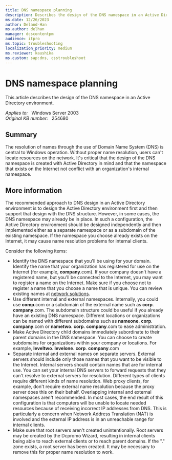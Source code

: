 ```yaml
---
title: DNS namespace planning
description: Describes the design of the DNS namespace in an Active Directory environment.
ms.date: 12/26/2023
author: Deland-Han
ms.author: delhan
manager: dcscontentpm
audience: itpro
ms.topic: troubleshooting
localization_priority: medium
ms.reviewer: kaushika
ms.custom: sap:dns, csstroubleshoot
---
```

# DNS namespace planning

This article describes the design of the DNS namespace in an Active Directory environment.

_Applies to:_ &nbsp; Windows Server 2003  
_Original KB number:_ &nbsp; 254680

## Summary

The resolution of names through the use of Domain Name System (DNS) is central to Windows operation. Without proper name resolution, users can't locate resources on the network. It's critical that the design of the DNS namespace is created with Active Directory in mind and that the namespace that exists on the Internet not conflict with an organization's internal namespace.

## More information

The recommended approach to DNS design in an Active Directory environment is to design the Active Directory environment first and then support that design with the DNS structure. However, in some cases, the DNS namespace may already be in place. In such a configuration, the Active Directory environment should be designed independently and then implemented either as a separate namespace or as a subdomain of the existing namespace. If the namespace you choose already exists on the Internet, it may cause name resolution problems for internal clients.

Consider the following items:

- Identify the DNS namespace that you'll be using for your domain. Identify the name that your organization has registered for use on the Internet (for example, **company**.com). If your company doesn't have a registered name, but you'll be connected to the Internet, you may want to register a name on the Internet. Make sure if you choose not to register a name that you choose a name that is unique. You can review existing names at [network solutions](http://www.networksolutions.com).
- Use different internal and external namespaces. Internally, you could use **comp**.com or a subdomain of the external name such as
 **corp**. **company**.com. The subdomain structure could be useful if you already have an existing DNS namespace. Different locations or organizations can be named with different subdomains such as
 **nameone**. **corp**. **company**.com or
 **nametwo**. **corp**. **company**.com to ease administration.
- Make Active Directory child domains immediately subordinate to their parent domains in the DNS namespace. You can choose to create subdomains for organizations within your company or locations. For example,
 **leveltwo**. **levelone**. **corp**. **company**.com
- Separate internal and external names on separate servers. External servers should include only those names that you want to be visible to the Internet. Internal servers should contain names that are for internal use. You can set your internal DNS servers to forward requests that they can't resolve to external servers for resolution. Different types of clients require different kinds of name resolution. Web proxy clients, for example, don't require external name resolution because the proxy server does this on their behalf. Overlapping internal and external namespaces aren't recommended. In most cases, the end result of this configuration is that computers will be unable to locate needed resources because of receiving incorrect IP addresses from DNS. This is particularly a concern when Network Address Translation (NAT) is involved and the external IP address is in an unreachable range for internal clients.
- Make sure that root servers aren't created unintentionally. Root servers may be created by the Dcpromo Wizard, resulting in internal clients being able to reach external clients or to reach parent domains. If the "." zone exists, a root server has been created. It may be necessary to remove this for proper name resolution to work.


